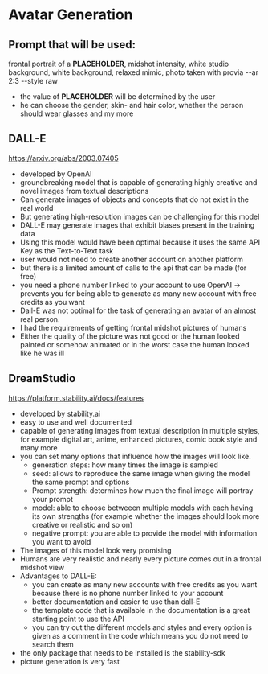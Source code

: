 # Avatar Generation

## Prompt that will be used:
frontal portrait of a **PLACEHOLDER**, midshot intensity, white studio background, white background, relaxed mimic, photo taken with provia --ar 2:3 --style raw

- the value of **PLACEHOLDER** will be determined by the user
- he can choose the gender, skin- and hair color, whether the person should wear glasses and my more

## DALL-E
https://arxiv.org/abs/2003.07405

- developed by OpenAI
- groundbreaking model that is capable of generating highly creative and novel images from textual descriptions
- Can generate images of objects and concepts that do not exist in the real world
- But generating high-resolution images can be challenging for this model
- DALL-E may generate images that exhibit biases present in the training data
- Using this model would have been optimal because it uses the same API Key as the Text-to-Text task
- user would not need to create another account on another platform
- but there is a limited amount of calls to the api that can be made (for free)
- you need a phone number linked to your account to use OpenAI -> prevents you for being able to generate as many new account with free credits as you want
- Dall-E was not optimal for the task of generating an avatar of an almost real person.
- I had the requirements of getting frontal midshot pictures of humans
- Either the quality of the picture was not good or the human looked painted or somehow animated or in the worst case the human looked like he was ill

## DreamStudio
https://platform.stability.ai/docs/features
- developed by stability.ai
- easy to use and well documented
- capable of generating images from textual description in multiple styles, for example digital art, anime, enhanced pictures, comic book style and many more
- you can set many options that influence how the images will look like. 
    - generation steps: how many times the image is sampled
    - seed: allows to reproduce the same image when giving the model the same prompt and options
    - Prompt strength: determines how much the final image will portray your prompt
    - model: able to choose betweeen multiple models with each having its own strengths (for example whether the images should look more creative or realistic and so on)
    - negative prompt: you are able to provide the model with information you want to avoid
- The images of this model look very promising
- Humans are very realistic and nearly every picture comes out in a frontal midshot view
- Advantages to DALL-E:
    - you can create as many new accounts with free credits as you want because there is no phone number linked to your account
    - better documentation and easier to use than dall-E
    - the template code that is available in the documentation is a great starting point to use the API
    - you can try out the different models and styles and every option is given as a comment in the code which means you do not need to search them
- the only package that needs to be installed is the stability-sdk
- picture generation is very fast

